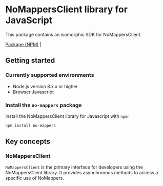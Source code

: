 # NoMappersClient library for JavaScript

This package contains an isomorphic SDK for NoMappersClient.


[Package (NPM)](https://www.npmjs.com/package/no-mappers) |

## Getting started

### Currently supported environments

- Node.js version 8.x.x or higher
- Browser Javascript


### Install the `no-mappers` package

Install the NoMappersClient library for Javascript with `npm`:

```bash
npm install no-mappers
```


## Key concepts

### NoMappersClient

`NoMappersClient` is the primary interface for developers using the NoMappersClient library. It provides asynchronous methods to access a specific use of NoMappers.